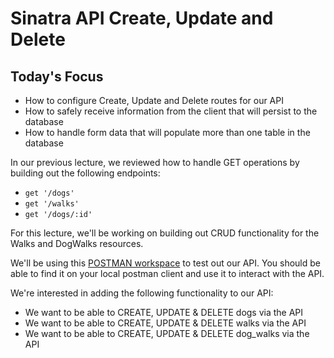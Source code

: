 # Sinatra API Create, Update and Delete

## Today's Focus

- How to configure Create, Update and Delete routes for our API
- How to safely receive information from the client that will persist to the database
- How to handle form data that will populate more than one table in the database


In our previous lecture, we reviewed how to handle GET operations by building out the following endpoints:

- `get '/dogs'`
- `get '/walks'`
- `get '/dogs/:id'`

For this lecture, we'll be working on building out CRUD functionality for the Walks and DogWalks resources.

We'll be using this [POSTMAN workspace](https://www.postman.com/dakota27/workspace/dogwalkerapplication) to test out our API. You should be able to find it on your local postman client and use it to interact with the API.

We're interested in adding the following functionality to our API:

- We want to be able to CREATE, UPDATE & DELETE dogs via the API
- We want to be able to CREATE, UPDATE & DELETE walks via the API
- We want to be able to CREATE, UPDATE & DELETE dog_walks via the API
